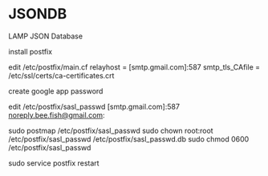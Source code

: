 # JSONDB
LAMP JSON Database

install postfix

edit /etc/postfix/main.cf
   relayhost = [smtp.gmail.com]:587
   smtp_tls_CAfile = /etc/ssl/certs/ca-certificates.crt 
   
create google app password

edit /etc/postfix/sasl_passwd
   [smtp.gmail.com]:587 noreply.bee.fish@gmail.com:<app password>
   
sudo postmap /etc/postfix/sasl_passwd
sudo chown root:root /etc/postfix/sasl_passwd /etc/postfix/sasl_passwd.db
sudo chmod 0600 /etc/postfix/sasl_passwd
 
sudo service postfix restart